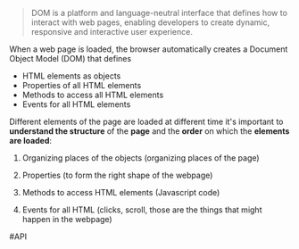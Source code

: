 >DOM  is a platform and language-neutral interface that defines how to interact with web pages, enabling developers to create dynamic, responsive and interactive user experience.  

 When a web page is loaded, the browser automatically creates a Document Object Model (DOM) that defines
- HTML elements as objects
- Properties of all HTML elements
- Methods to access all HTML elements
- Events for all HTML elements   

Different elements of the page are loaded at different time 
	it's important to **understand the structure** of the **page** and the **order** on which the **elements are loaded**:

1. Organizing places of the objects (organizing places of the page)

2. Properties (to form the right shape of the webpage)

3. Methods to access HTML elements (Javascript code)

4. Events for all HTML (clicks, scroll, those are the things that might happen in the webpage)

#API